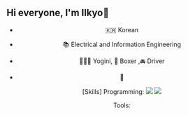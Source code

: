 ## Hi everyone, I'm Ilkyo👋
<div align=center>	

- 🇰🇷 Korean
- 📚 Electrical and Information Engineering
- 🧘🏻‍♀️ Yogini, 🥊 Boxer ,🚘 Driver
- 👯

  [Skills]
  Programming: <img src="https://img.shields.io/badge/Python-3776AB?style=for-the-badge&logo=Python&logoColor=white"> <img src="https://img.shields.io/badge/MySQL-4479A1?style=for-the-badge&logo=MySQL&logoColor=white">

  Tools:
  <div>
